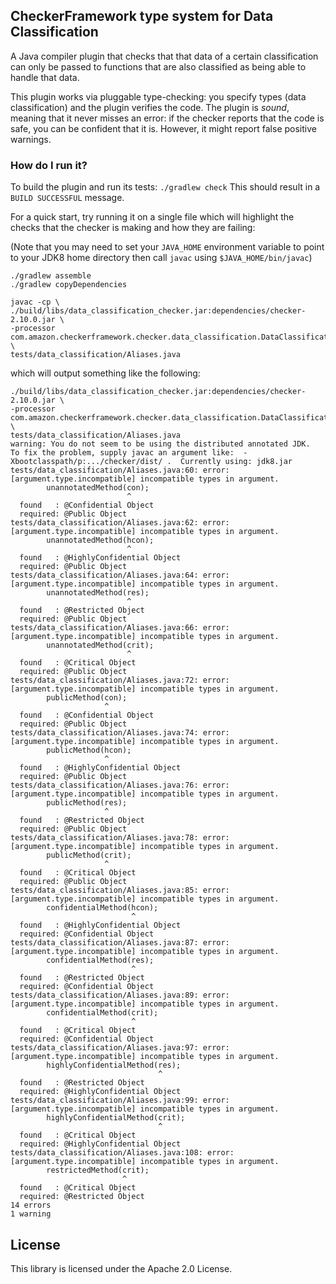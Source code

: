 ## CheckerFramework type system for Data Classification

A Java compiler plugin that checks that that data of a certain classification
can only be passed to functions that are also classified as being able to
handle that data.

This plugin works via pluggable type-checking:  you specify types (data
classification) and the plugin verifies the code.  The plugin is *sound*,
meaning that it never misses an error: if the checker reports that the code is
safe, you can be confident that it is.  However, it might report false positive
warnings.


### How do I run it?

To build the plugin and run its tests:
```./gradlew check```
This should result in a `BUILD SUCCESSFUL` message.

For a quick start, try running it on a single file which will highlight the
checks that the checker is making and how they are failing:

(Note that you may need to set your `JAVA_HOME` environment variable to point
to your JDK8 home directory then call `javac` using `$JAVA_HOME/bin/javac`)

```plain
./gradlew assemble
./gradlew copyDependencies

javac -cp \
./build/libs/data_classification_checker.jar:dependencies/checker-2.10.0.jar \
-processor com.amazon.checkerframework.checker.data_classification.DataClassificationChecker \
tests/data_classification/Aliases.java
```

which will output something like the following:

```plain
./build/libs/data_classification_checker.jar:dependencies/checker-2.10.0.jar \
-processor com.amazon.checkerframework.checker.data_classification.DataClassificationChecker \
tests/data_classification/Aliases.java
warning: You do not seem to be using the distributed annotated JDK.  To fix the problem, supply javac an argument like:  -Xbootclasspath/p:.../checker/dist/ .  Currently using: jdk8.jar
tests/data_classification/Aliases.java:60: error: [argument.type.incompatible] incompatible types in argument.
        unannotatedMethod(con);
                          ^
  found   : @Confidential Object
  required: @Public Object
tests/data_classification/Aliases.java:62: error: [argument.type.incompatible] incompatible types in argument.
        unannotatedMethod(hcon);
                          ^
  found   : @HighlyConfidential Object
  required: @Public Object
tests/data_classification/Aliases.java:64: error: [argument.type.incompatible] incompatible types in argument.
        unannotatedMethod(res);
                          ^
  found   : @Restricted Object
  required: @Public Object
tests/data_classification/Aliases.java:66: error: [argument.type.incompatible] incompatible types in argument.
        unannotatedMethod(crit);
                          ^
  found   : @Critical Object
  required: @Public Object
tests/data_classification/Aliases.java:72: error: [argument.type.incompatible] incompatible types in argument.
        publicMethod(con);
                     ^
  found   : @Confidential Object
  required: @Public Object
tests/data_classification/Aliases.java:74: error: [argument.type.incompatible] incompatible types in argument.
        publicMethod(hcon);
                     ^
  found   : @HighlyConfidential Object
  required: @Public Object
tests/data_classification/Aliases.java:76: error: [argument.type.incompatible] incompatible types in argument.
        publicMethod(res);
                     ^
  found   : @Restricted Object
  required: @Public Object
tests/data_classification/Aliases.java:78: error: [argument.type.incompatible] incompatible types in argument.
        publicMethod(crit);
                     ^
  found   : @Critical Object
  required: @Public Object
tests/data_classification/Aliases.java:85: error: [argument.type.incompatible] incompatible types in argument.
        confidentialMethod(hcon);
                           ^
  found   : @HighlyConfidential Object
  required: @Confidential Object
tests/data_classification/Aliases.java:87: error: [argument.type.incompatible] incompatible types in argument.
        confidentialMethod(res);
                           ^
  found   : @Restricted Object
  required: @Confidential Object
tests/data_classification/Aliases.java:89: error: [argument.type.incompatible] incompatible types in argument.
        confidentialMethod(crit);
                           ^
  found   : @Critical Object
  required: @Confidential Object
tests/data_classification/Aliases.java:97: error: [argument.type.incompatible] incompatible types in argument.
        highlyConfidentialMethod(res);
                                 ^
  found   : @Restricted Object
  required: @HighlyConfidential Object
tests/data_classification/Aliases.java:99: error: [argument.type.incompatible] incompatible types in argument.
        highlyConfidentialMethod(crit);
                                 ^
  found   : @Critical Object
  required: @HighlyConfidential Object
tests/data_classification/Aliases.java:108: error: [argument.type.incompatible] incompatible types in argument.
        restrictedMethod(crit);
                         ^
  found   : @Critical Object
  required: @Restricted Object
14 errors
1 warning
```

## License

This library is licensed under the Apache 2.0 License.
